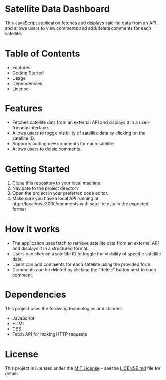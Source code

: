 # Satellite Data Dashboard
This JavaScript application fetches and displays satellite data from an API and allows users to view comments and add/delete comments for each satellite.

# Table of Contents
- Features
- Getting Started
- Usage
- Dependencies
- License

# Features
- Fetches satellite data from an external API and displays it in a user-friendly interface.
- Allows users to toggle visibility of satellite data by clicking on the satellite ID.
- Supports adding new comments for each satellite.
- Allows users to delete comments.

# Getting Started
1. Clone this repository to your local machine:
2. Navigate to the project directory
3. Open the project in your preferred code editor.
4. Make sure you have a local API running at http://localhost:3000/comments with satellite data in the expected format 

# How it works
- The application uses fetch to retrieve satellite data from an external API and displays it in a structured format.
- Users can click on a satellite ID to toggle the visibility of specific satellite data.
- Users can add comments for each satellite using the provided form.
- Comments can be deleted by clicking the "delete" button next to each comment.

# Dependencies
This project uses the following technologies and libraries:

- JavaScript
- HTML
- CSS
- Fetch API for making HTTP requests

# License
This project is licensed under the [MIT License](LICENSE.md) - see the [LICENSE.md](LICENSE.md) file for details.